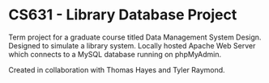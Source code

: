 # CS631 - Library Database Project

Term project for a graduate course titled Data Management System Design.
Designed to simulate a library system.
Locally hosted Apache Web Server which connects to a MySQL database running on phpMyAdmin.

Created in collaboration with Thomas Hayes and Tyler Raymond.
